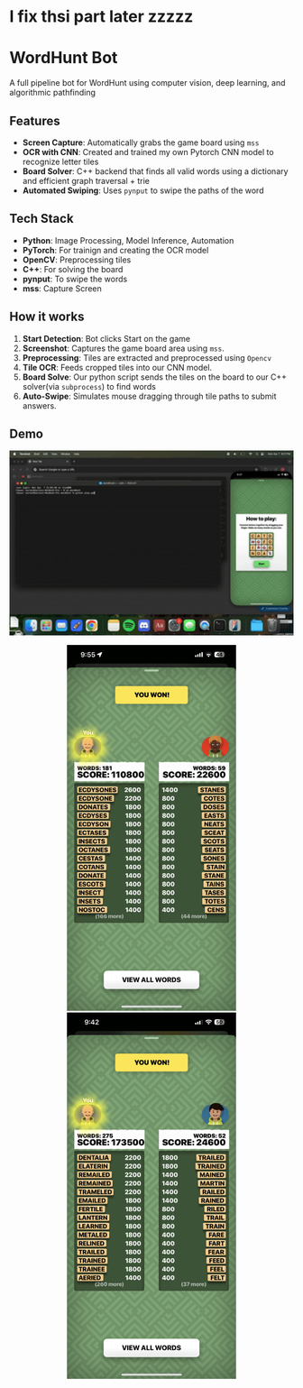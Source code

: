 # I fix thsi part later zzzzz


# WordHunt Bot

A full pipeline bot for WordHunt using computer vision, deep learning, and algorithmic pathfinding

##  Features

- **Screen Capture**: Automatically grabs the game board using `mss`
- **OCR with CNN**: Created and trained my own Pytorch CNN model to recognize letter tiles
- **Board Solver**: C++ backend that finds all valid words using a dictionary and efficient graph traversal + trie
- **Automated Swiping**: Uses `pynput` to swipe the paths of the word

##  Tech Stack

- **Python**: Image Processing, Model Inference, Automation
- **PyTorch**: For trainign and creating the OCR model
- **OpenCV**: Preprocessing tiles
- **C++**: For solving the board
- **pynput**: To swipe the words
- **mss**: Capture Screen 

## How it works
1. **Start Detection**: Bot clicks Start on the game
2. **Screenshot**: Captures the game board area using `mss`.
3. **Preprocessing**: Tiles are extracted and preprocessed using `Opencv`
4. **Tile OCR**: Feeds cropped tiles into our CNN model.
5. **Board Solve**: Our python script sends the tiles on the board to our C++ solver(via `subprocess`) to find words
6. **Auto-Swipe**: Simulates mouse dragging through tile paths to submit answers.

## Demo

<p align="center">
  <img src="wordHunt.gif" alt="Demo" width="1000"/>
</p>

<p align="center">
  <img src="win1.png" alt="Results 1" width="300"/>
  <img src="win2.png" alt="Results 2" width="300"/>
</p>
